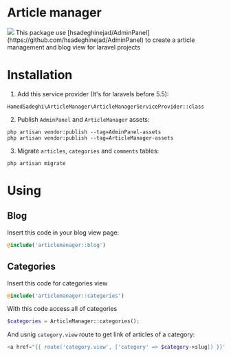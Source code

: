 # Article manager
<img src="https://travis-ci.org/hsadeghinejad/AdminPanel.svg?branch=master">
This package use [hsadeghinejad/AdminPanel](https://github.com/hsadeghinejad/AdminPanel) to create a article management and blog view for laravel projects

# Installation
1. Add this service provider (It's for laravels before 5.5):
```
HamedSadeghi\ArticleManager\ArticleManagerServiceProvider::class
```

2. Publish `AdminPanel` and `ArticleManager` assets:
```
php artisan vendor:publish --tag=AdminPanel-assets
php artisan vendor:publish --tag=ArticleManager-assets
```

3. Migrate `articles`, `categories` and `comments` tables:
```
php artisan migrate
```

# Using

## Blog
Insert this code in your blog view page:
```php
@include('articlemanager::blog')
```

## Categories
Insert this code for categories view
```php
@include('articlemanager::categories')
```

With this code access all of categories
```php
$categories = ArticleManager::categories();
```
And usnig `category.view` route to get link of articles of a category:
```php
<a href="{{ route('category.view', ['category' => $category->slug]) }}">$category->title</a>
